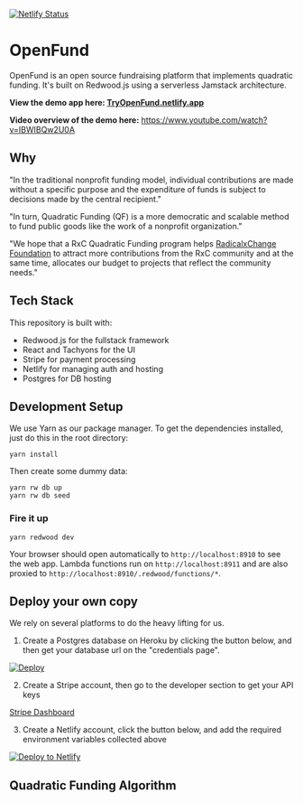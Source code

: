 [![Netlify Status](https://api.netlify.com/api/v1/badges/223a94b2-a8f5-42dc-9bbc-936d7ee2985f/deploy-status)](https://app.netlify.com/sites/tryopenfund/deploys)

# OpenFund
OpenFund is an open source fundraising platform that implements quadratic funding. It's built on Redwood.js using a serverless Jamstack architecture.

**View the demo app here: [TryOpenFund.netlify.app](https://tryopenfund.netlify.app/)**

**Video overview of the demo here:** https://www.youtube.com/watch?v=IBWIBQw2U0A


## Why

"In the traditional nonprofit funding model, individual contributions are made without a specific purpose and the expenditure of funds is subject to decisions made by the central recipient."

"In turn, Quadratic Funding (QF) is a more democratic and scalable method to fund public goods like the work of a nonprofit organization."

"We hope that a RxC Quadratic Funding program helps [RadicalxChange Foundation](https://radicalxchange.org/) to attract more contributions from the RxC community and at the same time, allocates our budget to projects that reflect the community needs."


## Tech Stack

This repository is built with:

* Redwood.js for the fullstack framework
* React and Tachyons for the UI
* Stripe for payment processing
* Netlify for managing auth and hosting
* Postgres for DB hosting


## Development Setup

We use Yarn as our package manager. To get the dependencies installed, just do this in the root directory:

```terminal
yarn install
```

Then create some dummy data:
```terminal
yarn rw db up
yarn rw db seed
```

### Fire it up

```terminal
yarn redwood dev
```

Your browser should open automatically to `http://localhost:8910` to see the web app. Lambda functions run on `http://localhost:8911` and are also proxied to `http://localhost:8910/.redwood/functions/*`.


## Deploy your own copy

We rely on several platforms to do the heavy lifting for us.

1. Create a Postgres database on Heroku by clicking the button below, and then get your database url on the "credentials page".

[![Deploy](https://www.herokucdn.com/deploy/button.svg)](https://heroku.com/deploy?template=https://github.com/moarsel/openfund)


2. Create a Stripe account, then go to the developer section to get your API keys

[Stripe Dashboard](http://dashboard.stripe.com/)

3. Create a Netlify account, click the button below, and add the required environment variables collected above

<a href="https://app.netlify.com/start/deploy?repository=https://github.com/moarsel/openfund"><img src="https://www.netlify.com/img/deploy/button.svg" alt="Deploy to Netlify"></a>


## Quadratic Funding Algorithm

